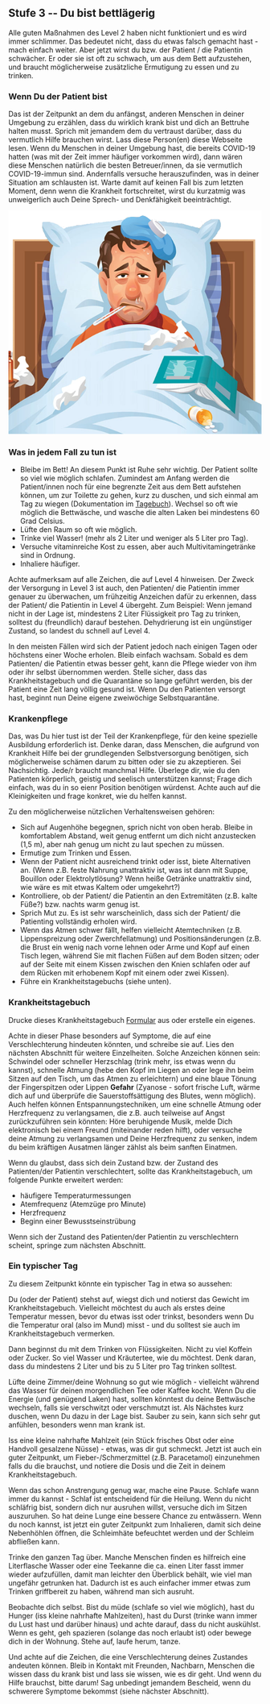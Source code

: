 ## Stufe 3 -- Du bist bettlägerig

Alle guten Maßnahmen des Level 2 haben nicht funktioniert und es wird immer schlimmer. Das bedeutet nicht, dass du etwas falsch gemacht hast - mach einfach weiter. Aber jetzt wirst du bzw. der Patient / die Patientin schwächer. Er oder sie ist oft zu schwach, um aus dem Bett aufzustehen, und braucht möglicherweise zusätzliche Ermutigung zu essen und zu trinken. 

### Wenn Du der Patient bist

Das ist der Zeitpunkt an dem du anfängst, anderen Menschen in deiner Umgebung zu erzählen, dass du wirklich krank bist und dich an Bettruhe halten musst. Sprich mit jemandem dem du vertraust darüber, dass du vermutlich Hilfe brauchen wirst. Lass diese Person(en) diese Webseite lesen. Wenn du Menschen in deiner Umgebung hast, die bereits COVID-19 hatten (was mit der Zeit immer häufiger vorkommen wird), dann wären diese Menschen natürlich die besten Betreuer/innen, da sie vermutlich COVID-19-immun sind. Andernfalls versuche herauszufinden, was in deiner Situation am schlausten ist. Warte damit auf keinen Fall bis zum letzten Moment, denn wenn die Krankheit fortschreitet, wirst du kurzatmig was unweigerlich auch Deine Sprech- und Denkfähigkeit beeinträchtigt.

![](/images/sick-in-bed.png)

### Was in jedem Fall zu tun ist

* Bleibe im Bett! An diesem Punkt ist Ruhe sehr wichtig. Der Patient sollte so viel wie möglich schlafen. Zumindest am Anfang werden die Patient/innen noch für eine begrenzte Zeit aus dem Bett aufstehen können, um zur Toilette zu gehen, kurz zu duschen, und sich einmal am Tag zu wiegen (Dokumentation im [Tagebuch](/images/covid-diary.pdf)). Wechsel so oft wie möglich die Bettwäsche, und wasche die alten Laken bei mindestens 60 Grad Celsius.
* Lüfte den Raum so oft wie möglich.
* Trinke viel Wasser! (mehr als 2 Liter und weniger als 5 Liter pro Tag).
* Versuche vitaminreiche Kost zu essen, aber auch Multivitamingetränke sind in Ordnung.
* Inhaliere häufiger.

Achte aufmerksam auf alle Zeichen, die auf Level 4 hinweisen. Der Zweck der Versorgung in Level 3 ist auch, den Patienten/ die Patientin immer genauer zu überwachen, um frühzeitig Anzeichen dafür zu erkennen, dass der Patient/ die Patientin in Level 4 übergeht. Zum Beispiel: Wenn jemand nicht in der Lage ist, mindestens 2 Liter Flüssigkeit pro Tag zu trinken, solltest du (freundlich) darauf bestehen. Dehydrierung ist ein ungünstiger Zustand, so landest du schnell auf Level 4.

In den meisten Fällen wird sich der Patient jedoch nach einigen Tagen oder höchstens einer Woche erholen. Bleib einfach wachsam. Sobald es dem Patienten/ die Patientin etwas besser geht, kann die Pflege wieder von ihm oder ihr selbst übernommen werden. Stelle sicher, dass das Krankheitstagebuch und die Quarantäne so lange geführt werden, bis der Patient eine Zeit lang völlig gesund ist. Wenn Du den Patienten versorgt hast, beginnt nun Deine eigene zweiwöchige Selbstquarantäne.

### Krankenpflege

Das, was Du hier tust ist der Teil der Krankenpflege, für den keine spezielle Ausbildung erforderlich ist. Denke daran, dass Menschen, die aufgrund von Krankheit Hilfe bei der grundlegenden Selbstversorgung benötigen, sich möglicherweise schämen darum zu bitten oder sie zu akzeptieren. Sei Nachsichtig. Jede/r braucht manchmal Hilfe. Überlege dir, wie du den Patienten körperlich, geistig und seelisch unterstützen kannst; Frage dich einfach, was du in so eienr Position benötigen würdenst. Achte auch auf die Kleinigkeiten und frage konkret, wie du helfen kannst.

Zu den möglicherweise nützlichen Verhaltensweisen gehören:
* Sich auf Augenhöhe begegnen, sprich nicht von oben herab. Bleibe in komfortablem Abstand, weit genug entfernt um dich nicht anzustecken (1,5 m), aber nah genug um nicht zu laut spechen zu müssen. 
* Ermutige zum Trinken und Essen.
* Wenn der Patient nicht ausreichend trinkt oder isst, biete Alternativen an. (Wenn z.B. feste Nahrung unattraktiv ist, was ist dann mit Suppe, Bouillon oder Elektrolytlösung? Wenn heiße Getränke unattraktiv sind, wie wäre es mit etwas Kaltem oder umgekehrt?) 
* Kontrolliere, ob der Patient/ die Patientin an den Extremitäten (z.B. kalte Füße?) bzw. nachts warm genug ist. 
* Sprich Mut zu. Es ist sehr warscheinlich, dass sich der Patient/ die Patienting vollständig erholen wird. 
* Wenn das Atmen schwer fällt, helfen vielleicht Atemtechniken (z.B. Lippenspreizung oder Zwerchfellatmung) und Positionsänderungen (z.B. die Brust ein wenig nach vorne lehnen oder Arme und Kopf auf einen Tisch legen, während Sie mit flachen Füßen auf dem Boden sitzen; oder auf der Seite mit einem Kissen zwischen den Knien schlafen oder auf dem Rücken mit erhobenem Kopf mit einem oder zwei Kissen). 
* Führe ein Krankheitstagebuchs (siehe unten).


### Krankheitstagebuch

Drucke dieses Krankheitstagebuch [Formular](/images/covid-diary.pdf) aus oder erstelle ein eigenes. 

Achte in dieser Phase besonders auf Symptome, die auf eine Verschlechterung hindeuten könnten, und schreibe sie auf. Lies den nächsten Abschnitt für weitere Einzelheiten. Solche Anzeichen können sein: Schwindel oder schneller Herzschlag (trink mehr, iss etwas wenn du kannst), schnelle Atmung (hebe den Kopf im Liegen an oder lege ihn beim Sitzen auf den Tisch, um das Atmen zu erleichtern) und eine blaue Tönung der Fingerspitzen oder Lippen  **Gefahr** (Zyanose - sofort frische Luft, wärme dich auf und überprüfe die Sauerstoffsättigung des Blutes, wenn möglich). Auch helfen können Entspannungstechniken, um eine schnelle Atmung oder Herzfrequenz zu verlangsamen, die z.B. auch teilweise auf Angst zurückzuführen sein könnten: Höre beruhigende Musik, melde Dich elektronisch bei einem Freund (miteinander reden hilft), oder versuche deine Atmung zu verlangsamen und Deine Herzfrequenz zu senken, indem du beim kräftigen Ausatmen länger zählst als beim sanften Einatmen. 

Wenn du glaubst, dass sich dein Zustand bzw. der Zustand des Patienten/der Patientin verschlechtert, sollte das Krankheitstagebuch, um folgende Punkte erweitert werden: 
- häufigere Temperaturmessungen
- Atemfrequenz (Atemzüge pro Minute)
- Herzfrequenz
- Beginn einer Bewusstseinstrübung

Wenn sich der Zustand des Patienten/der Patientin zu verschlechtern scheint, springe zum nächsten Abschnitt. 

### Ein typischer Tag

Zu diesem Zeitpunkt könnte ein typischer Tag in etwa so aussehen: 

Du (oder der Patient) stehst auf, wiegst dich und notierst das Gewicht im Krankheitstagebuch. Vielleicht möchtest du auch als erstes deine Temperatur messen, bevor du etwas isst oder trinkst, besonders wenn Du die Temperatur oral (also im Mund) misst - und du solltest sie auch im Krankheitstagebuch vermerken. 

Dann beginnst du mit dem Trinken von Flüssigkeiten. Nicht zu viel Koffein oder Zucker. So viel Wasser und Kräutertee, wie du möchtest. Denk daran, dass du mindestens 2 Liter und bis zu 5 Liter pro Tag trinken solltest. 

Lüfte deine Zimmer/deine Wohnung so gut wie möglich - vielleicht während das Wasser für deinen morgendlichen Tee oder Kaffee kocht.  Wenn Du die Energie (und genügend Laken) hast, sollten könntest du deine Bettwäsche  wechseln, falls sie verschwitzt oder verschmutzt ist. Als Nächstes kurz duschen, wenn Du dazu in der Lage bist. Sauber zu sein, kann sich sehr gut anfühlen, besonders wenn man krank ist.

Iss eine kleine nahrhafte Mahlzeit (ein Stück frisches Obst oder eine Handvoll gesalzene Nüsse) - etwas, was dir gut schmeckt. Jetzt ist auch ein guter Zeitpunkt, um Fieber-/Schmerzmittel (z.B. Paracetamol) einzunehmen falls du die brauchst, und notiere  die Dosis und die Zeit in deinem Krankheitstagebuch. 

Wenn das schon Anstrengung genug war, mache eine Pause. Schlafe wann immer du kannst - Schlaf ist entscheidend für die Heilung. Wenn du nicht schläfrig bist, sondern dich nur ausruhen willst, versuche dich im Sitzen auszuruhen. So hat deine Lunge eine bessere Chance zu entwässern. Wenn du noch kannst, ist jetzt ein guter Zeitpunkt zum Inhalieren, damit sich deine Nebenhöhlen öffnen, die Schleimhäte befeuchtet werden und der Schleim abfließen kann. 

Trinke den ganzen Tag über. Manche Menschen finden es hilfreich eine Literflasche Wasser oder eine Teekanne die ca. einen Liter fasst immer wieder aufzufüllen, damit man leichter den Überblick behält, wie viel man ungefähr getrunken hat. Dadurch ist es auch einfacher immer etwas zum Trinken griffbereit zu haben, während man sich ausruht. 

Beobachte dich selbst. Bist du müde (schlafe so viel wie möglich), hast du Hunger (iss kleine nahrhafte Mahlzeiten), hast du Durst (trinke wann immer du Lust hast und darüber hinaus) und achte darauf, dass du nicht auskühlst. Wenn es geht, geh spazieren (solange das noch erlaubt ist) oder bewege dich in der Wohnung. Stehe auf, laufe herum, tanze. 

Und achte auf die Zeichen, die eine Verschlechterung deines Zustandes andeuten können. Bleib in Kontakt mit Freunden, Nachbarn, Menschen die wissen dass du krank bist und lass sie wissen, wie es dir geht. Und wenn du Hilfe brauchst, bitte darum! Sag unbedingt jemandem Bescheid, wenn du schwerere Symptome bekommst (siehe nächster Abschnitt). 
